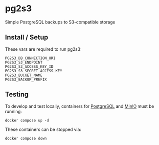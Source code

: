 # pg2s3
Simple PostgreSQL backups to S3-compatible storage

## Install / Setup
These vars are required to run pg2s3:
```
PG2S3_DB_CONNECTION_URI
PG2S3_S3_ENDPOINT
PG2S3_S3_ACCESS_KEY_ID
PG2S3_S3_SECRET_ACCESS_KEY
PG2S3_BUCKET_NAME
PG2S3_BACKUP_PREFIX
```

## Testing
To develop and test locally, containers for [PostgreSQL](https://www.postgresql.org/) and [MinIO](https://min.io/) must be running:
```
docker compose up -d
```

These containers can be stopped via:
```
docker compose down
```
